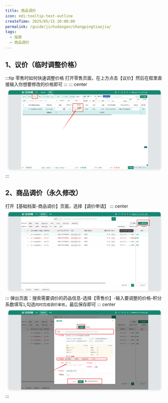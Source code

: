 ```yaml
---
title: 商品调价
icon: mdi:tooltip-text-outline
createTime: 2025/05/15 10:00:00
permalink: /guide/jichudangan/shangpingtiaojia/
tags:
  - 指南
  - 商品调价
---
```

## 1、议价（临时调整价格）

:::tip 零售时如何快速调整价格
打开零售页面，在上方点击【议价】然后在框里直接输入你想要修改的价格即可
:::
::: center
![图片描述](/images/goods/yijia.png)
:::

## 2、商品调价（永久修改）

打开【基础档案-商品调价】页面，选择【调价申请】
::: center
![图片描述](/images/goods/shenqing.png)
:::
弹出页面：搜索需要调价的药品信息-选择【零售价】-输入要调整的价格-积分系数填写`1`,勾选`同时完成调价审核`，最后保存即可
::: center
![图片描述](/images/goods/tiaojiasq.png)
:::
